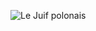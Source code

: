 ![Le Juif polonais](https://upload.wikimedia.org/wikipedia/commons/thumb/3/37/Red_wattlebird.jpg/400px-Red_wattlebird.jpg)